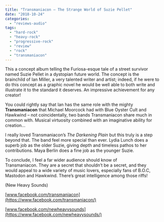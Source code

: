 ```yaml
---
title: "Transmaniacon – The Strange World of Suzie Pellet"
date: "2018-10-24"
categories: 
  - "reviews-audio"
tags: 
  - "hard-rock"
  - "heavy-rock"
  - "progressive-rock"
  - "review"
  - "rock"
  - "transmaniacon"
---
```


This a concept album telling the Furiosa-esque tale of a street survivor named Suzie Pellet in a dystopian future world. The concept is the brainchild of Ian Miller, a very talented writer and artist; indeed, if he were to do this concept as a graphic novel he would be well able to both write and illustrate it to the standard it deserves. An impressive achievement for any creator!

You could rightly say that Ian has the same role with the mighty **Transmaniacon** that Michael Moorcock had with Blue Oyster Cult and Hawkwind – not coincidentally, two bands Transmaniacon share much in common with. Musical virtuosity combined with an imaginative ability for creation...

I really loved Transmaniacon’s _The Darkening Plain_ but this truly is a step beyond that. The band feel more special than ever. Lydia Lunch does a superb job as the older Suzie, giving depth and timeless pathos to her contributions. Maya Berlin does a fine job as the younger Suzie.

To conclude, I feel a far wider audience should know of Transmaniacon. They are a secret that shouldn’t be a secret, and they would appeal to a wide variety of music lovers, especially fans of B.O.C, Mastodon and Hawkwind. There’s great intelligence among those riffs!

(New Heavy Sounds)

[www.facebook.com/transmaniacon](https://www.facebook.com/transmaniacon/)

[www.facebook.com/newheavysounds](https://www.facebook.com/newheavysounds/)
